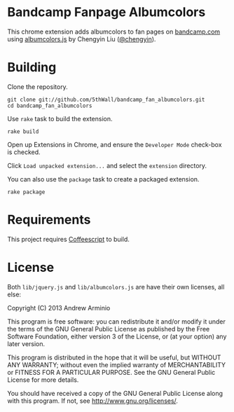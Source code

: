 Bandcamp Fanpage Albumcolors
============================

This chrome extension adds albumcolors to fan pages on [bandcamp.com][bandcamp]
using [albumcolors.js][albumcolors] by Chengyin Liu ([@chengyin][chengyin]).

[bandcamp]: http://bandcamp.com
[albumcolors]: https://github.com/chengyin/albumcolors
[chengyin]: https://github.com/chengyin

Building
========

 Clone the repository.

    git clone git://github.com/5thWall/bandcamp_fan_albumcolors.git
    cd bandcamp_fan_albumcolors

Use `rake` task to build the extension.

    rake build

Open up Extensions in Chrome, and ensure the `Developer Mode` check-box is
checked.

Click `Load unpacked extension...` and select the `extension` directory.

You can also use the `package` task to create a packaged extension.

    rake package

Requirements
============

This project requires [Coffeescript][cs] to build.

[cs]: http://coffeescript.org

License
=======

Both `lib/jquery.js` and `lib/albumcolors.js` are have their own licenses, all
else:

Copyright (C) 2013  Andrew Arminio

This program is free software: you can redistribute it and/or modify
it under the terms of the GNU General Public License as published by
the Free Software Foundation, either version 3 of the License, or
(at your option) any later version.

This program is distributed in the hope that it will be useful,
but WITHOUT ANY WARRANTY; without even the implied warranty of
MERCHANTABILITY or FITNESS FOR A PARTICULAR PURPOSE.  See the
GNU General Public License for more details.

You should have received a copy of the GNU General Public License
along with this program.  If not, see [<http://www.gnu.org/licenses/>][gpl].

[gpl]: http://www.gnu.org/licenses/
